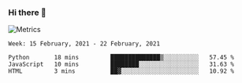### Hi there 👋

![Metrics](https://github.com/radoapx/radoapx/blob/main/github-metrics.svg)

<!--START_SECTION:waka-->
```text
Week: 15 February, 2021 - 22 February, 2021

Python       18 mins         ██████████████▒░░░░░░░░░░   57.45 % 
JavaScript   10 mins         ████████░░░░░░░░░░░░░░░░░   31.63 % 
HTML         3 mins          ██▓░░░░░░░░░░░░░░░░░░░░░░   10.92 % 
```
<!--END_SECTION:waka-->

<!--
**radoapx/radoapx** is a ✨ _special_ ✨ repository because its `README.md` (this file) appears on your GitHub profile.

Here are some ideas to get you started:

- 🔭 I’m currently working on ...
- 🌱 I’m currently learning ...
- 👯 I’m looking to collaborate on ...
- 🤔 I’m looking for help with ...
- 💬 Ask me about ...
- 📫 How to reach me: ...
- 😄 Pronouns: ...
- ⚡ Fun fact: ...
-->
